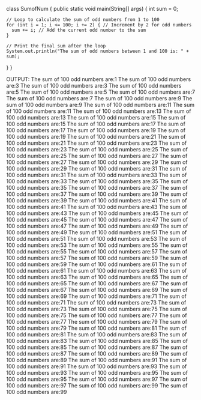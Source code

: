 class SumofNum {
  public static void main(String[] args) {
    int sum = 0;
    
    // Loop to calculate the sum of odd numbers from 1 to 100
    for (int i = 1; i <= 100; i += 2) { // Increment by 2 for odd numbers
      sum += i; // Add the current odd number to the sum
    }
    
    // Print the final sum after the loop
    System.out.println("The sum of odd numbers between 1 and 100 is: " + sum);
  }
}

OUTPUT:
The sum of 100 odd numbers are:1
The sum of 100 odd numbers are:3
The sum of 100 odd numbers are:3
The sum of 100 odd numbers are:5
The sum of 100 odd numbers are:5
The sum of 100 odd numbers are:7
The sum of 100 odd numbers are:7
The sum of 100 odd numbers are:9
The sum of 100 odd numbers are:9
The sum of 100 odd numbers are:11
The sum of 100 odd numbers are:11
The sum of 100 odd numbers are:13
The sum of 100 odd numbers are:13
The sum of 100 odd numbers are:15
The sum of 100 odd numbers are:15
The sum of 100 odd numbers are:17
The sum of 100 odd numbers are:17
The sum of 100 odd numbers are:19
The sum of 100 odd numbers are:19
The sum of 100 odd numbers are:21
The sum of 100 odd numbers are:21
The sum of 100 odd numbers are:23
The sum of 100 odd numbers are:23
The sum of 100 odd numbers are:25
The sum of 100 odd numbers are:25
The sum of 100 odd numbers are:27
The sum of 100 odd numbers are:27
The sum of 100 odd numbers are:29
The sum of 100 odd numbers are:29
The sum of 100 odd numbers are:31
The sum of 100 odd numbers are:31
The sum of 100 odd numbers are:33
The sum of 100 odd numbers are:33
The sum of 100 odd numbers are:35
The sum of 100 odd numbers are:35
The sum of 100 odd numbers are:37
The sum of 100 odd numbers are:37
The sum of 100 odd numbers are:39
The sum of 100 odd numbers are:39
The sum of 100 odd numbers are:41
The sum of 100 odd numbers are:41
The sum of 100 odd numbers are:43
The sum of 100 odd numbers are:43
The sum of 100 odd numbers are:45
The sum of 100 odd numbers are:45
The sum of 100 odd numbers are:47
The sum of 100 odd numbers are:47
The sum of 100 odd numbers are:49
The sum of 100 odd numbers are:49
The sum of 100 odd numbers are:51
The sum of 100 odd numbers are:51
The sum of 100 odd numbers are:53
The sum of 100 odd numbers are:53
The sum of 100 odd numbers are:55
The sum of 100 odd numbers are:55
The sum of 100 odd numbers are:57
The sum of 100 odd numbers are:57
The sum of 100 odd numbers are:59
The sum of 100 odd numbers are:59
The sum of 100 odd numbers are:61
The sum of 100 odd numbers are:61
The sum of 100 odd numbers are:63
The sum of 100 odd numbers are:63
The sum of 100 odd numbers are:65
The sum of 100 odd numbers are:65
The sum of 100 odd numbers are:67
The sum of 100 odd numbers are:67
The sum of 100 odd numbers are:69
The sum of 100 odd numbers are:69
The sum of 100 odd numbers are:71
The sum of 100 odd numbers are:71
The sum of 100 odd numbers are:73
The sum of 100 odd numbers are:73
The sum of 100 odd numbers are:75
The sum of 100 odd numbers are:75
The sum of 100 odd numbers are:77
The sum of 100 odd numbers are:77
The sum of 100 odd numbers are:79
The sum of 100 odd numbers are:79
The sum of 100 odd numbers are:81
The sum of 100 odd numbers are:81
The sum of 100 odd numbers are:83
The sum of 100 odd numbers are:83
The sum of 100 odd numbers are:85
The sum of 100 odd numbers are:85
The sum of 100 odd numbers are:87
The sum of 100 odd numbers are:87
The sum of 100 odd numbers are:89
The sum of 100 odd numbers are:89
The sum of 100 odd numbers are:91
The sum of 100 odd numbers are:91
The sum of 100 odd numbers are:93
The sum of 100 odd numbers are:93
The sum of 100 odd numbers are:95
The sum of 100 odd numbers are:95
The sum of 100 odd numbers are:97
The sum of 100 odd numbers are:97
The sum of 100 odd numbers are:99
The sum of 100 odd numbers are:99
